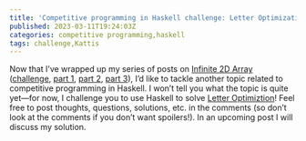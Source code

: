 ```yaml
---
title: 'Competitive programming in Haskell challenge: Letter Optimization'
published: 2023-03-11T19:24:03Z
categories: competitive programming,haskell
tags: challenge,Kattis
---
```


<p>Now that I’ve wrapped up my series of posts on <a href="https://open.kattis.com/problems/infinite2darray">Infinite 2D Array</a> (<a href="https://byorgey.wordpress.com/2022/09/01/competitive-programming-in-haskell-infinite-2d-array/">challenge</a>, <a href="https://byorgey.wordpress.com/2022/12/03/competitive-programming-in-haskell-infinite-2d-array-level-1/">part 1</a>, <a href="https://byorgey.wordpress.com/2023/01/16/competitive-programming-in-haskell-infinite-2d-array-levels-2-and-3/">part 2</a>, <a href="https://byorgey.wordpress.com/2023/02/24/competitive-programming-in-haskell-infinite-2d-array-level-4/">part 3</a>), I’d like to tackle another topic related to competitive programming in Haskell. I won’t tell you what the topic is quite yet—for now, I challenge you to use Haskell to solve <a href="https://open.kattis.com/problems/brevoptimering">Letter Optimiztion</a>! Feel free to post thoughts, questions, solutions, etc. in the comments (so don’t look at the comments if you don’t want spoilers!). In an upcoming post I will discuss my solution.</p>

